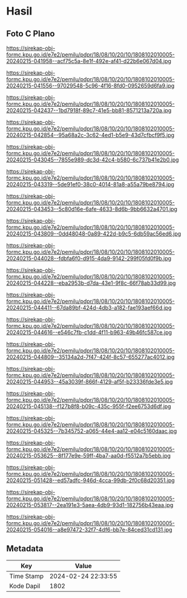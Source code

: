 # Hasil

## Foto C Plano

https://sirekap-obj-formc.kpu.go.id/e7e2/pemilu/pdpr/18/08/10/20/10/1808102010005-20240215-041958--acf75c5a-8e1f-492e-af41-d22b6e067d04.jpg

https://sirekap-obj-formc.kpu.go.id/e7e2/pemilu/pdpr/18/08/10/20/10/1808102010005-20240215-041556--97029548-5c96-4f16-8fd0-0952659d6fa9.jpg

https://sirekap-obj-formc.kpu.go.id/e7e2/pemilu/pdpr/18/08/10/20/10/1808102010005-20240215-042437--1bd7918f-89c7-41e5-bb81-8571213a720a.jpg

https://sirekap-obj-formc.kpu.go.id/e7e2/pemilu/pdpr/18/08/10/20/10/1808102010005-20240215-042854--95a68a2c-3c62-4ed1-b5e9-43d7cfbcf9f5.jpg

https://sirekap-obj-formc.kpu.go.id/e7e2/pemilu/pdpr/18/08/10/20/10/1808102010005-20240215-043045--7855e989-dc3d-42c4-b580-6c737b41e2b0.jpg

https://sirekap-obj-formc.kpu.go.id/e7e2/pemilu/pdpr/18/08/10/20/10/1808102010005-20240215-043319--5de91ef0-38c0-4014-81a8-a55a79be8794.jpg

https://sirekap-obj-formc.kpu.go.id/e7e2/pemilu/pdpr/18/08/10/20/10/1808102010005-20240215-043453--5c80d16e-6afe-4633-8d6b-9bb6632a4701.jpg

https://sirekap-obj-formc.kpu.go.id/e7e2/pemilu/pdpr/18/08/10/20/10/1808102010005-20240215-043809--0dd48048-0a89-422d-b9c5-6db59ac56ed6.jpg

https://sirekap-obj-formc.kpu.go.id/e7e2/pemilu/pdpr/18/08/10/20/10/1808102010005-20240215-044028--fdbfa6f0-d915-4da9-9142-299f05fd0f9b.jpg

https://sirekap-obj-formc.kpu.go.id/e7e2/pemilu/pdpr/18/08/10/20/10/1808102010005-20240215-044228--eba2953b-d7da-43e1-9f8c-66f78ab33d99.jpg

https://sirekap-obj-formc.kpu.go.id/e7e2/pemilu/pdpr/18/08/10/20/10/1808102010005-20240215-044411--67da89bf-424d-4db3-a182-fae193aef66d.jpg

https://sirekap-obj-formc.kpu.go.id/e7e2/pemilu/pdpr/18/08/10/20/10/1808102010005-20240215-044616--e546c7fb-c1dd-4f11-b963-49b46fc587ce.jpg

https://sirekap-obj-formc.kpu.go.id/e7e2/pemilu/pdpr/18/08/10/20/10/1808102010005-20240215-044809--35134a2d-7f47-424f-8c57-655277ac4012.jpg

https://sirekap-obj-formc.kpu.go.id/e7e2/pemilu/pdpr/18/08/10/20/10/1808102010005-20240215-044953--45a3039f-866f-4129-af5f-b23336fde3e5.jpg

https://sirekap-obj-formc.kpu.go.id/e7e2/pemilu/pdpr/18/08/10/20/10/1808102010005-20240215-045138--f127b8f8-b09c-435c-955f-f2ee6753d6df.jpg

https://sirekap-obj-formc.kpu.go.id/e7e2/pemilu/pdpr/18/08/10/20/10/1808102010005-20240215-045325--7b345752-a065-44e4-aa12-e04c5160daac.jpg

https://sirekap-obj-formc.kpu.go.id/e7e2/pemilu/pdpr/18/08/10/20/10/1808102010005-20240215-053625--8f177e9e-59ff-4ba7-aa0d-f5512a7b5ebb.jpg

https://sirekap-obj-formc.kpu.go.id/e7e2/pemilu/pdpr/18/08/10/20/10/1808102010005-20240215-051428--ed57adfc-946d-4cca-99db-2f0c68d20351.jpg

https://sirekap-obj-formc.kpu.go.id/e7e2/pemilu/pdpr/18/08/10/20/10/1808102010005-20240215-053817--2ea191e3-5aea-4db9-93d1-182756b43eaa.jpg

https://sirekap-obj-formc.kpu.go.id/e7e2/pemilu/pdpr/18/08/10/20/10/1808102010005-20240215-054016--a8e97472-32f7-4df6-bb7e-84ced31cd131.jpg


## Metadata

| Key        | Value               |
| ---------- | ------------------- |
| Time Stamp | 2024-02-24 22:33:55 |
| Kode Dapil | 1802                |



